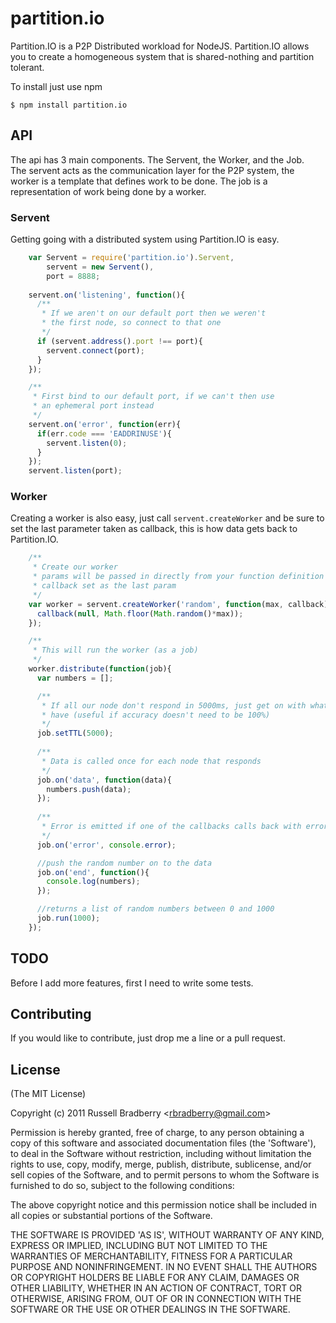 
# partition.io

Partition.IO is a P2P Distributed workload for NodeJS.  Partition.IO allows 
you to create a homogeneous system that is shared-nothing and partition 
tolerant.

To install just use npm

    $ npm install partition.io 

## API

The api has 3 main components.  The Servent, the Worker, and the Job.  
The servent acts as the communication layer for the P2P system, the worker is
a template that defines work to be done. The job is a representation of work
being done by a worker.

### Servent

Getting going with a distributed system using Partition.IO is easy.  

```javascript
    var Servent = require('partition.io').Servent,
        servent = new Servent(),
        port = 8888;
    
    servent.on('listening', function(){
      /**
       * If we aren't on our default port then we weren't
       * the first node, so connect to that one
       */
      if (servent.address().port !== port){
        servent.connect(port);
      }
    });

    /**
     * First bind to our default port, if we can't then use
     * an ephemeral port instead
     */
    servent.on('error', function(err){
      if(err.code === 'EADDRINUSE'){
        servent.listen(0);
      }
    });
    servent.listen(port);
```

### Worker

Creating a worker is also easy, just call `servent.createWorker` and
be sure to set the last parameter taken as callback, this is how data gets
back to Partition.IO.

```javascript
    /**
     * Create our worker
     * params will be passed in directly from your function definition
     * callback set as the last param
     */
    var worker = servent.createWorker('random', function(max, callback){
      callback(null, Math.floor(Math.random()*max));
    });

    /**
     * This will run the worker (as a job)
     */
    worker.distribute(function(job){
      var numbers = [];

      /**
       * If all our node don't respond in 5000ms, just get on with what data we
       * have (useful if accuracy doesn't need to be 100%)
       */
      job.setTTL(5000);
  
      /**
       * Data is called once for each node that responds
       */
      job.on('data', function(data){
        numbers.push(data);
      });
      
      /**
       * Error is emitted if one of the callbacks calls back with error
       */
      job.on('error', console.error);

      //push the random number on to the data
      job.on('end', function(){
        console.log(numbers);
      });

      //returns a list of random numbers between 0 and 1000
      job.run(1000);
    });
```


## TODO

Before I add more features, first I need to write some tests.

## Contributing

If you would like to contribute, just drop me a line or a pull request.

## License 

(The MIT License)

Copyright (c) 2011 Russell Bradberry &lt;rbradberry@gmail.com&gt;

Permission is hereby granted, free of charge, to any person obtaining
a copy of this software and associated documentation files (the
'Software'), to deal in the Software without restriction, including
without limitation the rights to use, copy, modify, merge, publish,
distribute, sublicense, and/or sell copies of the Software, and to
permit persons to whom the Software is furnished to do so, subject to
the following conditions:

The above copyright notice and this permission notice shall be
included in all copies or substantial portions of the Software.

THE SOFTWARE IS PROVIDED 'AS IS', WITHOUT WARRANTY OF ANY KIND,
EXPRESS OR IMPLIED, INCLUDING BUT NOT LIMITED TO THE WARRANTIES OF
MERCHANTABILITY, FITNESS FOR A PARTICULAR PURPOSE AND NONINFRINGEMENT.
IN NO EVENT SHALL THE AUTHORS OR COPYRIGHT HOLDERS BE LIABLE FOR ANY
CLAIM, DAMAGES OR OTHER LIABILITY, WHETHER IN AN ACTION OF CONTRACT,
TORT OR OTHERWISE, ARISING FROM, OUT OF OR IN CONNECTION WITH THE
SOFTWARE OR THE USE OR OTHER DEALINGS IN THE SOFTWARE.